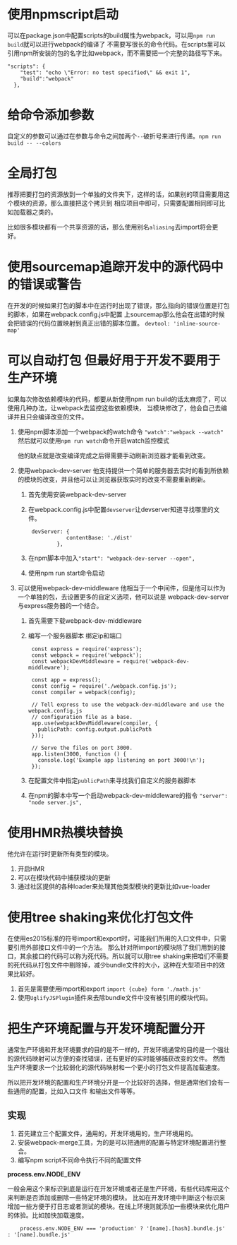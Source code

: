 # 使用npmscript启动
 可以在package.json中配置scripts的build属性为webpack，可以用`npm run build`就可以进行webpack的编译了
 不需要写很长的命令代码。在scripts里可以引用npm所安装的包的名字比如webpack，而不需要把一个完整的路径写下来。
 
    "scripts": {
        "test": "echo \"Error: no test specified\" && exit 1",
    	"build":"webpack"
      },
# 给命令添加参数
 自定义的参数可以通过在参数与命令之间加两个`--`破折号来进行传递。`npm run build -- --colors`
# 全局打包
 推荐把要打包的资源放到一个单独的文件夹下，这样的话，如果别的项目需要用这个模块的资源，那么直接把这个拷贝到
 相应项目中即可，只需要配置相同即可比如加载器之类的。
 
 比如很多模块都有一个共享资源的话，那么使用别名`aliasing`去import将会更好。
# 使用sourcemap追踪开发中的源代码中的错误或警告
  在开发的时候如果打包的脚本中在运行时出现了错误，那么指向的错误位置是打包的脚本，如果在webpack.config.js中配置
  上sourcemap那么他会在出错的时候会把错误的代码位置映射到真正出错的脚本位置。
  `devtool: 'inline-source-map'`
# 可以自动打包 但最好用于开发不要用于生产环境
  如果每次修改依赖模块的代码，都要从新使用npm run build的话太麻烦了，可以使用几种办法，让webpack去监控这些依赖模块，
  当模块修改了，他会自己去编译并且只会编译改变的文件。
1. 使用npm脚本添加一个webpack的watch命令 
    `"watch":"webpack --watch"`
    然后就可以使用`npm run watch`命令开启watch监控模式
    
    他的缺点就是改变编译完成之后得需要手动刷新浏览器才能看到改变。
2. 使用webpack-dev-server
   他支持提供一个简单的服务器去实时的看到所依赖的模块的改变，并且他可以让浏览器获取实时的改变不需要重新刷新。
    1. 首先使用安装webpack-dev-server
    2. 在webpack.config.js中配置`devserver`让devserver知道寻找哪里的文件。


            devServer: {
                       contentBase: './dist'
                    },
    
    3. 在npm脚本中加入`"start": "webpack-dev-server --open",`
    4. 使用npm run start命令启动
3. 可以使用webpack-dev-middleware
   他相当于一个中间件，但是他可以作为一个单独的包，去设置更多的自定义选项，他可以说是
   webpack-dev-server与express服务器的一个结合。
    1. 首先需要下载webpack-dev-middleware
    2. 编写一个服务器脚本 绑定ip和端口

            const express = require('express');
            const webpack = require('webpack');
            const webpackDevMiddleware = require('webpack-dev-middleware');
            
            const app = express();
            const config = require('./webpack.config.js');
            const compiler = webpack(config);
            
            // Tell express to use the webpack-dev-middleware and use the webpack.config.js
            // configuration file as a base.
            app.use(webpackDevMiddleware(compiler, {
              publicPath: config.output.publicPath
            }));
            
            // Serve the files on port 3000.
            app.listen(3000, function () {
              console.log('Example app listening on port 3000!\n');
            });
    
    3. 在配置文件中指定`publicPath`来寻找我们自定义的服务器脚本
    4. 在npm的脚本中写一个启动webpack-dev-middleware的指令
    `"server": "node server.js",`

# 使用HMR热模块替换
  他允许在运行时更新所有类型的模块。
1. 开启HMR
2. 可以在模块代码中捕获模块的更新
3. 通过社区提供的各种loader来处理其他类型模块的更新比如vue-loader
# 使用tree shaking来优化打包文件
  在使用es2015标准的符号import和export时，可能我们所用的入口文件中，只需要引用外部接口文件中的一个方法。
  那么针对所import的模块除了我们用到的接口，其余接口的代码可以称为死代码。所以就可以用tree shaking来把咱们不需要
  的死代码从打包文件中剔除掉，减少bundle文件的大小，这种在大型项目中的效果比较好。
1. 首先是需要使用import和export `import {cube} form './math.js'`
2. 使用`UglifyJSPlugin`插件来去除bundle文件中没有被引用的模块代码。
# 把生产环境配置与开发环境配置分开
 通常生产环境和开发环境要求的目的是不一样的，开发环境通常的目的是一个强壮的源代码映射可以方便的查找错误，还有更好的实时能够捕获改变的文件。
 然而生产环境要求一个比较弱化的源代码映射和一个更小的打包文件提高加载速度。
 
 所以把开发环境的配置和生产环境分开是一个比较好的选择，但是通常他们会有一些通用的配置，比如入口文件
 和输出文件等等。
## 实现
1. 首先建立三个配置文件，通用的，开发环境用的，生产环境用的。
2. 安装webpack-merge工具，为的是可以把通用的配置与特定环境配置进行整合。
3. 编写npm script不同命令执行不同的配置文件

**process.env.NODE_ENV**

  一般会用这个来标识到底是运行在开发环境或者还是生产环境，有些代码库用这个来判断是否添加或删除一些特定环境的模块。
  比如在开发环境中判断这个标识来增加一些方便于打日志或者测试的模块。在线上环境则就添加一些模块来优化用户的体验。比如加快加载速度。
  
        process.env.NODE_ENV === 'production' ? '[name].[hash].bundle.js' : '[name].bundle.js'